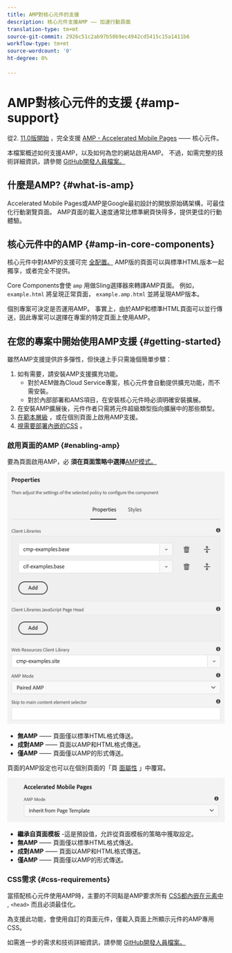 ```yaml
---
title: AMP對核心元件的支援
description: 核心元件支援AMP —— 加速行動頁面
translation-type: tm+mt
source-git-commit: 2926c51c2ab97b50b9ec4942cd5415c15a1411b6
workflow-type: tm+mt
source-wordcount: '0'
ht-degree: 0%

---
```



# AMP對核心元件的支援 {#amp-support}

從2. [11.0版開始](/help/versions.md) ，完全支援 [AMP - Accelerated Mobile Pages](https://developers.google.com/amp) —— 核心元件。

本檔案概述如何支援AMP，以及如何為您的網站啟用AMP。 不過，如需完整的技術詳細資訊，請參閱 [GitHub開發人員檔案。](https://github.com/adobe/aem-core-wcm-components/tree/master/extensions/amp)

## 什麼是AMP? {#what-is-amp}

Accelerated Mobile Pages或AMP是Google最初設計的開放原始碼架構，可最佳化行動瀏覽頁面。 AMP頁面的載入速度通常比標準網頁快得多，提供更佳的行動體驗。

## 核心元件中的AMP {#amp-in-core-components}

核心元件中對AMP的支援可完 [全配置。](#enabling-amp) AMP版的頁面可以與標準HTML版本一起獨享，或者完全不提供。

Core Components會使 `amp` 用做Sling選擇器來轉譯AMP頁面。 例如， `example.html` 將呈現正常頁面， `example.amp.html` 並將呈現AMP版本。

個別專案可決定是否運用AMP。 事實上，由於AMP和標準HTML頁面可以並行傳送，因此專案可以選擇在專案的特定頁面上使用AMP。

## 在您的專案中開始使用AMP支援 {#getting-started}

雖然AMP支援提供許多彈性，但快速上手只需幾個簡單步驟：

1. 如有需要，請安裝AMP支援擴充功能。
   * 對於AEM做為Cloud Service專案，核心元件會自動提供擴充功能，而不需安裝。
   * 對於內部部署和AMS項目，在安裝核心元件時必須明確安裝擴展。
1. 在安裝AMP擴展後，元件作者只需將元件超級類型指向擴展中的那些類型。
1. [在範本層級](#enabling-amp) ，或在個別頁面上啟用AMP支援。
1. [視需要部署內嵌的CSS](#css-requirements) 。

### 啟用頁面的AMP {#enabling-amp}

要為頁面啟用AMP，必 **須在頁面策略中選擇**[AMP模式。](https://docs.adobe.com/content/help/en/experience-manager-cloud-service/sites/authoring/features/templates.html#editing-a-template-page-policy-template-author-developer)

![AMP頁策略選項](/help/assets/amp-policy.png)

* **無AMP** —— 頁面僅以標準HTML格式傳送。
* **成對AMP** —— 頁面以AMP和HTML格式傳送。
* **僅AMP** —— 頁面僅以AMP的形式傳送。

頁面的AMP設定也可以在個別頁面的「頁 [面屬性](https://docs.adobe.com/content/help/en/experience-manager-cloud-service/sites/authoring/fundamentals/page-properties.html) 」中覆寫。

![AMP頁面屬性](/help/assets/amp-page-properties.png)

* **繼承自頁面模板** -這是預設值，允許從頁面模板的策略中獲取設定。
* **無AMP** —— 頁面僅以標準HTML格式傳送。
* **成對AMP** —— 頁面以AMP和HTML格式傳送。
* **僅AMP** —— 頁面僅以AMP的形式傳送。

### CSS需求 {#css-requirements}

當搭配核心元件使用AMP時，主要的不同點是AMP要求所有 [CSS都內嵌在元素中](including-clientlibs.md#inlining) , `<head>` 而且必須最佳化。

為支援此功能，會使用自訂的頁面元件，僅載入頁面上所顯示元件的AMP專用CSS。

如需進一步的需求和技術詳細資訊，請參閱 [GitHub開發人員檔案。](https://github.com/adobe/aem-core-wcm-components/tree/master/extensions/amp)
